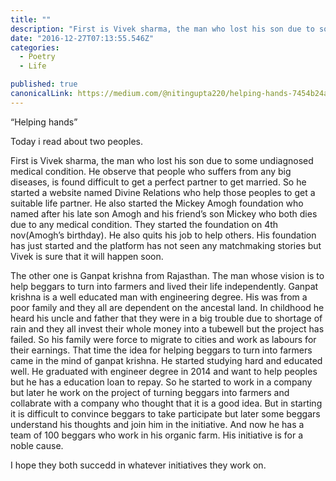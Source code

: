 ```yaml
---
title: ""
description: "First is Vivek sharma, the man who lost his son due to some undiagnosed medical condition. He observe that people who suffers from any big diseases, is found difficult to get a perfect partner to get…"
date: "2016-12-27T07:13:55.546Z"
categories: 
  - Poetry
  - Life

published: true
canonicalLink: https://medium.com/@nitingupta220/helping-hands-7454b24ae2e0
---
```


“Helping hands”

Today i read about two peoples.

First is Vivek sharma, the man who lost his son due to some undiagnosed medical condition. He observe that people who suffers from any big diseases, is found difficult to get a perfect partner to get married. So he started a website named Divine Relations who help those peoples to get a suitable life partner. He also started the Mickey Amogh foundation who named after his late son Amogh and his friend’s son Mickey who both dies due to any medical condition. They started the foundation on 4th nov(Amogh’s birthday). He also quits his job to help others. His foundation has just started and the platform has not seen any matchmaking stories but Vivek is sure that it will happen soon.

The other one is Ganpat krishna from Rajasthan. The man whose vision is to help beggars to turn into farmers and lived their life independently. Ganpat krishna is a well educated man with engineering degree. His was from a poor family and they all are dependent on the ancestal land. In childhood he heard his uncle and father that they were in a big trouble due to shortage of rain and they all invest their whole money into a tubewell but the project has failed. So his family were force to migrate to cities and work as labours for their earnings. That time the idea for helping beggars to turn into farmers came in the mind of ganpat krishna. He started studying hard and educated well. He graduated with engineer degree in 2014 and want to help peoples but he has a education loan to repay. So he started to work in a company but later he work on the project of turning beggars into farmers and collabrate with a company who thought that it is a good idea. But in starting it is difficult to convince beggars to take participate but later some beggars understand his thoughts and join him in the initiative. And now he has a team of 100 beggars who work in his organic farm. His initiative is for a noble cause.

I hope they both succedd in whatever initiatives they work on.